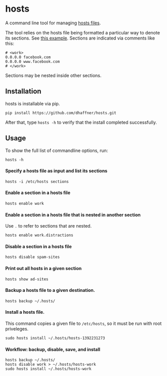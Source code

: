 hosts
========

A command line tool for managing [hosts files](http://en.wikipedia.org/wiki/Hosts_file).

The tool relies on the hosts file being formatted a particular way to denote its sections. See [this example](https://github.com/dhaffner/hosts.py/blob/master/example/hosts-1392229946). Sections are indicated via comments like this:

    # <work>
    0.0.0.0 facebook.com
    0.0.0.0 www.facebook.com
    # </work>

Sections may be nested inside other sections.

## Installation

hosts is installable via pip.

    pip install https://github.com/dhaffner/hosts.git

After that, type `hosts -h` to verify that the install completed successfully.

## Usage

To show the full list of commandline options, run:

    hosts -h

#### Specify a hosts file as input and list its sections

    hosts -i /etc/hosts sections

#### Enable a section in a hosts file

    hosts enable work

#### Enable a section in a hosts file that is nested in another section

Use `.` to refer to sections that are nested.

    hosts enable work.distractions

#### Disable a section in a hosts file

    hosts disable spam-sites

#### Print out all hosts in a given section

    hosts show ad-sites

#### Backup a hosts file to a given destination.

    hosts backup ~/.hosts/

#### Install a hosts file.

This command copies a given file to `/etc/hosts`, so it must be run with root priveleges.

    sudo hosts install ~/.hosts/hosts-1392231273

#### Workflow: backup, disable, save, and install

    hosts backup ~/.hosts/
    hosts disable work > ~/.hosts/hosts-work
    sudo hosts install ~/.hosts/hosts-work

